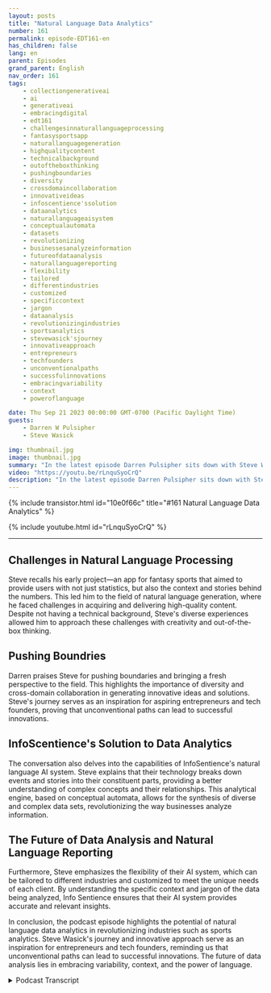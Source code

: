 ```yaml
---
layout: posts
title: "Natural Language Data Analytics"
number: 161
permalink: episode-EDT161-en
has_children: false
lang: en
parent: Episodes
grand_parent: English
nav_order: 161
tags:
    - collectiongenerativeai
    - ai
    - generativeai
    - embracingdigital
    - edt161
    - challengesinnaturallanguageprocessing
    - fantasysportsapp
    - naturallanguagegeneration
    - highqualitycontent
    - technicalbackground
    - outoftheboxthinking
    - pushingboundaries
    - diversity
    - crossdomaincollaboration
    - innovativeideas
    - infoscentience'ssolution
    - dataanalytics
    - naturallanguageaisystem
    - conceptualautomata
    - datasets
    - revolutionizing
    - businessesanalyzeinformation
    - futureofdataanalysis
    - naturallanguagereporting
    - flexibility
    - tailored
    - differentindustries
    - customized
    - specificcontext
    - jargon
    - dataanalysis
    - revolutionizingindustries
    - sportsanalytics
    - stevewasick'sjourney
    - innovativeapproach
    - entrepreneurs
    - techfounders
    - unconventionalpaths
    - successfulinnovations
    - embracingvariability
    - context
    - poweroflanguage

date: Thu Sep 21 2023 00:00:00 GMT-0700 (Pacific Daylight Time)
guests:
    - Darren W Pulsipher
    - Steve Wasick

img: thumbnail.jpg
image: thumbnail.jpg
summary: "In the latest episode Darren Pulsipher sits down with Steve Wasick, the CEO and founder of InfoSentience, to discuss the power and potential of natural language data analytics. Steve, who comes from an unconventional background as an English major turned screenwriter turned lawyer turned tech founder, brings a unique perspective to the field."
video: "https://youtu.be/rLnquSyoCrQ"
description: "In the latest episode Darren Pulsipher sits down with Steve Wasick, the CEO and founder of InfoSentience, to discuss the power and potential of natural language data analytics. Steve, who comes from an unconventional background as an English major turned screenwriter turned lawyer turned tech founder, brings a unique perspective to the field."
---
```


<div>
{% include transistor.html id="10e0f66c" title="#161 Natural Language Data Analytics" %}

{% include youtube.html id="rLnquSyoCrQ" %}
</div>

---

## Challenges in Natural Language Processing

Steve recalls his early project—an app for fantasy sports that aimed to provide users with not just statistics, but also the context and stories behind the numbers. This led him to the field of natural language generation, where he faced challenges in acquiring and delivering high-quality content. Despite not having a technical background, Steve's diverse experiences allowed him to approach these challenges with creativity and out-of-the-box thinking.

## Pushing Boundries 

Darren praises Steve for pushing boundaries and bringing a fresh perspective to the field. This highlights the importance of diversity and cross-domain collaboration in generating innovative ideas and solutions. Steve's journey serves as an inspiration for aspiring entrepreneurs and tech founders, proving that unconventional paths can lead to successful innovations.

## InfoScentience's Solution to Data Analytics

The conversation also delves into the capabilities of InfoSentience's natural language AI system. Steve explains that their technology breaks down events and stories into their constituent parts, providing a better understanding of complex concepts and their relationships. This analytical engine, based on conceptual automata, allows for the synthesis of diverse and complex data sets, revolutionizing the way businesses analyze information.

## The Future of Data Analysis and Natural Language Reporting

Furthermore, Steve emphasizes the flexibility of their AI system, which can be tailored to different industries and customized to meet the unique needs of each client. By understanding the specific context and jargon of the data being analyzed, Info Sentience ensures that their AI system provides accurate and relevant insights.

In conclusion, the podcast episode highlights the potential of natural language data analytics in revolutionizing industries such as sports analytics. Steve Wasick's journey and innovative approach serve as an inspiration for entrepreneurs and tech founders, reminding us that unconventional paths can lead to successful innovations. The future of data analysis lies in embracing variability, context, and the power of language.



<details>
<summary> Podcast Transcript </summary>

<p></p>

</details>
